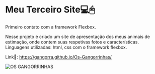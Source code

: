 # Meu Terceiro Site💻🖱
Primeiro contato com a framework Flexbox.

Nesse projeto é criado um site de apresentação dos meus animais de estimação, onde contem suas respetivas fotos e características.<br>
Linguagens utilizadas: html, css com o framework flexbox.

Link🔗: https://gangorra.github.io/Os-Gangorrinhas/

![OS GANGORRINHAS](https://cdn.discordapp.com/attachments/868299459543592962/896017012537589830/gangorraworld.png) 
